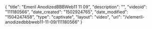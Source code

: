 {
    "title": "Emeril AnodizedBBBWeb11 11 09",
    "description": "",
    "videoid": "111180566",
    "date_created": "1502924765",
    "date_modified": "1504247458",
    "type": "captivate",
    "layout": "video",
    "url": "\/v\/emeril-anodizedbbbweb11-11-09\/111180566"
}